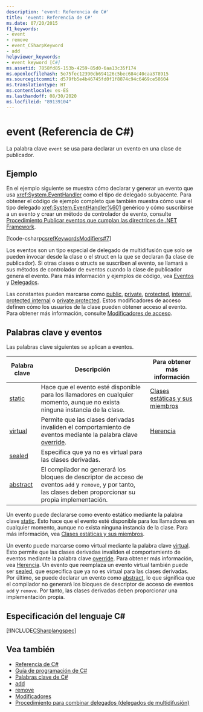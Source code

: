 ```yaml
---
description: 'event: Referencia de C#'
title: 'event: Referencia de C#'
ms.date: 07/20/2015
f1_keywords:
- event
- remove
- event_CSharpKeyword
- add
helpviewer_keywords:
- event keyword [C#]
ms.assetid: 7858fd85-153b-4259-85d0-6aa13c35f174
ms.openlocfilehash: 5e75fec12390cb694126c5bec684c40caa378915
ms.sourcegitcommit: d579fb5e4b46745fd0f1f8874c94c6469ce58604
ms.translationtype: HT
ms.contentlocale: es-ES
ms.lasthandoff: 08/30/2020
ms.locfileid: "89139104"
---
```

# <a name="event-c-reference"></a>event (Referencia de C#)

La palabra clave `event` se usa para declarar un evento en una clase de publicador.

## <a name="example"></a>Ejemplo

En el ejemplo siguiente se muestra cómo declarar y generar un evento que usa <xref:System.EventHandler> como el tipo de delegado subyacente. Para obtener el código de ejemplo completo que también muestra cómo usar el tipo delegado <xref:System.EventHandler%601> genérico y cómo suscribirse a un evento y crear un método de controlador de evento, consulte [Procedimiento Publicar eventos que cumplan las directrices de .NET Framework](../../programming-guide/events/how-to-publish-events-that-conform-to-net-framework-guidelines.md).

[!code-csharp[csrefKeywordsModifiers#7](~/samples/snippets/csharp/VS_Snippets_VBCSharp/csrefKeywordsModifiers/CS/csrefKeywordsModifiers.cs#7)]

Los eventos son un tipo especial de delegado de multidifusión que solo se pueden invocar desde la clase o el struct en la que se declaran (la clase de publicador). Si otras clases o structs se suscriben al evento, se llamará a sus métodos de controlador de eventos cuando la clase de publicador genera el evento. Para más información y ejemplos de código, vea [Eventos](../../programming-guide/events/index.md) y [Delegados](../../programming-guide/delegates/index.md).

Las constantes pueden marcarse como [public](./public.md), [private](./private.md), [protected](./protected.md), [internal](./internal.md), [protected internal](./protected-internal.md) o [private protected](./private-protected.md). Estos modificadores de acceso definen cómo los usuarios de la clase pueden obtener acceso al evento. Para obtener más información, consulte [Modificadores de acceso](../../programming-guide/classes-and-structs/access-modifiers.md).

## <a name="keywords-and-events"></a>Palabras clave y eventos

Las palabras clave siguientes se aplican a eventos.

|Palabra clave|Descripción|Para obtener más información|
|-------------|-----------------|--------------------------|
|[static](./static.md)|Hace que el evento esté disponible para los llamadores en cualquier momento, aunque no exista ninguna instancia de la clase.|[Clases estáticas y sus miembros](../../programming-guide/classes-and-structs/static-classes-and-static-class-members.md)|
|[virtual](./virtual.md)|Permite que las clases derivadas invaliden el comportamiento de eventos mediante la palabra clave [override](./override.md).|[Herencia](../../programming-guide/classes-and-structs/inheritance.md)|
|[sealed](./sealed.md)|Especifica que ya no es virtual para las clases derivadas.||
|[abstract](./abstract.md)|El compilador no generará los bloques de descriptor de acceso de eventos `add` y `remove`, y por tanto, las clases deben proporcionar su propia implementación.||

Un evento puede declararse como evento estático mediante la palabra clave [static](./static.md). Esto hace que el evento esté disponible para los llamadores en cualquier momento, aunque no exista ninguna instancia de la clase. Para más información, vea [Clases estáticas y sus miembros](../../programming-guide/classes-and-structs/static-classes-and-static-class-members.md).

Un evento puede marcarse como virtual mediante la palabra clave [virtual](./virtual.md). Esto permite que las clases derivadas invaliden el comportamiento de eventos mediante la palabra clave [override](./override.md). Para obtener más información, vea [Herencia](../../programming-guide/classes-and-structs/inheritance.md). Un evento que reemplaza un evento virtual también puede ser [sealed](./sealed.md), que especifica que ya no es virtual para las clases derivadas. Por último, se puede declarar un evento como [abstract](./abstract.md), lo que significa que el compilador no generará los bloques de descriptor de acceso de eventos `add` y `remove`. Por tanto, las clases derivadas deben proporcionar una implementación propia.

## <a name="c-language-specification"></a>Especificación del lenguaje C#

[!INCLUDE[CSharplangspec](~/includes/csharplangspec-md.md)]

## <a name="see-also"></a>Vea también

- [Referencia de C#](../index.md)
- [Guía de programación de C#](../../programming-guide/index.md)
- [Palabras clave de C#](./index.md)
- [add](./add.md)
- [remove](./remove.md)
- [Modificadores](index.md)
- [Procedimiento para combinar delegados (delegados de multidifusión)](../../programming-guide/delegates/how-to-combine-delegates-multicast-delegates.md)
